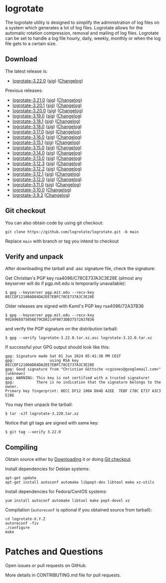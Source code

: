 # logrotate

The logrotate utility is designed to simplify the administration of log files on a system which generates a lot of log files. Logrotate allows for the automatic rotation compression, removal and mailing of log files. Logrotate can be set to handle a log file hourly, daily, weekly, monthly or when the log file gets to a certain size.

## Download

The latest release is:

* [logrotate-3.22.0](https://github.com/logrotate/logrotate/releases/download/3.22.0/logrotate-3.22.0.tar.xz) ([sig](https://github.com/logrotate/logrotate/releases/download/3.22.0/logrotate-3.22.0.tar.xz.asc)) ([Changelog](https://github.com/logrotate/logrotate/releases/tag/3.22.0))

Previous releases:

* [logrotate-3.21.0](https://github.com/logrotate/logrotate/releases/download/3.21.0/logrotate-3.21.0.tar.xz) ([sig](https://github.com/logrotate/logrotate/releases/download/3.21.0/logrotate-3.21.0.tar.xz.asc)) ([Changelog](https://github.com/logrotate/logrotate/releases/tag/3.21.0))
* [logrotate-3.20.1](https://github.com/logrotate/logrotate/releases/download/3.20.1/logrotate-3.20.1.tar.xz) ([sig](https://github.com/logrotate/logrotate/releases/download/3.20.1/logrotate-3.20.1.tar.xz.asc)) ([Changelog](https://github.com/logrotate/logrotate/releases/tag/3.20.1))
* [logrotate-3.20.0](https://github.com/logrotate/logrotate/releases/download/3.20.0/logrotate-3.20.0.tar.xz) ([sig](https://github.com/logrotate/logrotate/releases/download/3.20.0/logrotate-3.20.0.tar.xz.asc)) ([Changelog](https://github.com/logrotate/logrotate/releases/tag/3.20.0))
* [logrotate-3.19.0](https://github.com/logrotate/logrotate/releases/download/3.19.0/logrotate-3.19.0.tar.xz) ([sig](https://github.com/logrotate/logrotate/releases/download/3.19.0/logrotate-3.19.0.tar.xz.asc)) ([Changelog](https://github.com/logrotate/logrotate/releases/tag/3.19.0))
* [logrotate-3.18.1](https://github.com/logrotate/logrotate/releases/download/3.18.1/logrotate-3.18.1.tar.xz) ([sig](https://github.com/logrotate/logrotate/releases/download/3.18.1/logrotate-3.18.1.tar.xz.asc)) ([Changelog](https://github.com/logrotate/logrotate/releases/tag/3.18.1))
* [logrotate-3.18.0](https://github.com/logrotate/logrotate/releases/download/3.18.0/logrotate-3.18.0.tar.xz) ([sig](https://github.com/logrotate/logrotate/releases/download/3.18.0/logrotate-3.18.0.tar.xz.asc)) ([Changelog](https://github.com/logrotate/logrotate/releases/tag/3.18.0))
* [logrotate-3.17.0](https://github.com/logrotate/logrotate/releases/download/3.17.0/logrotate-3.17.0.tar.xz) ([sig](https://github.com/logrotate/logrotate/releases/download/3.17.0/logrotate-3.17.0.tar.xz.asc)) ([Changelog](https://github.com/logrotate/logrotate/releases/tag/3.17.0))
* [logrotate-3.16.0](https://github.com/logrotate/logrotate/releases/download/3.16.0/logrotate-3.16.0.tar.xz) ([sig](https://github.com/logrotate/logrotate/releases/download/3.16.0/logrotate-3.16.0.tar.xz.asc)) ([Changelog](https://github.com/logrotate/logrotate/releases/tag/3.16.0))
* [logrotate-3.15.1](https://github.com/logrotate/logrotate/releases/download/3.15.1/logrotate-3.15.1.tar.xz) ([sig](https://github.com/logrotate/logrotate/releases/download/3.15.1/logrotate-3.15.1.tar.xz.asc)) ([Changelog](https://github.com/logrotate/logrotate/releases/tag/3.15.1))
* [logrotate-3.15.0](https://github.com/logrotate/logrotate/releases/download/3.15.0/logrotate-3.15.0.tar.xz) ([sig](https://github.com/logrotate/logrotate/releases/download/3.15.0/logrotate-3.15.0.tar.xz.asc)) ([Changelog](https://github.com/logrotate/logrotate/releases/tag/3.15.0))
* [logrotate-3.14.0](https://github.com/logrotate/logrotate/releases/download/3.14.0/logrotate-3.14.0.tar.xz) ([sig](https://github.com/logrotate/logrotate/releases/download/3.14.0/logrotate-3.14.0.tar.xz.asc)) ([Changelog](https://github.com/logrotate/logrotate/releases/tag/3.14.0))
* [logrotate-3.13.0](https://github.com/logrotate/logrotate/releases/download/3.13.0/logrotate-3.13.0.tar.xz) ([sig](https://github.com/logrotate/logrotate/releases/download/3.13.0/logrotate-3.13.0.tar.xz.asc)) ([Changelog](https://github.com/logrotate/logrotate/releases/tag/3.13.0))
* [logrotate-3.12.3](https://github.com/logrotate/logrotate/releases/download/3.12.3/logrotate-3.12.3.tar.xz) ([sig](https://github.com/logrotate/logrotate/releases/download/3.12.3/logrotate-3.12.3.tar.xz.asc)) ([Changelog](https://github.com/logrotate/logrotate/releases/tag/3.12.3))
* [logrotate-3.12.2](https://github.com/logrotate/logrotate/releases/download/3.12.2/logrotate-3.12.2.tar.xz) ([sig](https://github.com/logrotate/logrotate/releases/download/3.12.2/logrotate-3.12.2.tar.xz.asc)) ([Changelog](https://github.com/logrotate/logrotate/releases/tag/3.12.2))
* [logrotate-3.12.1](https://github.com/logrotate/logrotate/releases/download/3.12.1/logrotate-3.12.1.tar.xz) ([sig](https://github.com/logrotate/logrotate/releases/download/3.12.1/logrotate-3.12.1.tar.xz.asc)) ([Changelog](https://github.com/logrotate/logrotate/releases/tag/3.12.1))
* [logrotate-3.12.0](https://github.com/logrotate/logrotate/releases/download/3.12.0/logrotate-3.12.0.tar.xz) ([sig](https://github.com/logrotate/logrotate/releases/download/3.12.0/logrotate-3.12.0.tar.xz.asc)) ([Changelog](https://github.com/logrotate/logrotate/releases/tag/3.12.0))
* [logrotate-3.11.0](https://github.com/logrotate/logrotate/releases/download/3.11.0/logrotate-3.11.0.tar.xz) ([sig](https://github.com/logrotate/logrotate/releases/download/3.11.0/logrotate-3.11.0.tar.xz.asc)) ([Changelog](https://github.com/logrotate/logrotate/releases/tag/3.11.0))
* [logrotate-3.10.0](https://github.com/logrotate/logrotate/releases/download/3.10.0/logrotate-3.10.0.tar.gz) ([Changelog](https://github.com/logrotate/logrotate/releases/tag/3.10.0))
* [logrotate-3.9.2](https://github.com/logrotate/logrotate/releases/download/3.9.2/logrotate-3.9.2.tar.gz) ([Changelog](https://github.com/logrotate/logrotate/releases/tag/3.9.2))

## Git checkout

You can also obtain code by using git checkout:
```
git clone https://github.com/logrotate/logrotate.git -b main
```

Replace `main` with branch or tag you intend to checkout

## Verify and unpack

After downloading the tarball and .asc signature file, check the signature:

Get Christian's PGP key rsa4096/C78CE737A3C3E28E
(almost any keyserver will do if pgp.mit.edu is temporarily unavailable):

    $ gpg --keyserver pgp.mit.edu --recv-key 8ECCDF12100AD84DA2EE7EBFC78CE737A3C3E28E

Older releases are signed with Kamil's PGP key rsa4096/72A37B36

    $ gpg --keyserver pgp.mit.edu --recv-key 992A96E075056E79CD8214F9873DB37572A37B36

and verify the PGP signature on the distribution tarball:

    $ gpg --verify logrotate-3.22.0.tar.xz.asc logrotate-3.22.0.tar.xz

If successful your GPG output should look like this:

    gpg: Signature made Sat 01 Jun 2024 05:41:38 PM CEST
    gpg:                using RSA key 8ECCDF12100AD84DA2EE7EBFC78CE737A3C3E28E
    gpg: Good signature from "Christian Göttsche <cgzones@googlemail.com>" [unknown]
    gpg: WARNING: This key is not certified with a trusted signature!
    gpg:          There is no indication that the signature belongs to the owner.
    Primary key fingerprint: 8ECC DF12 100A D84D A2EE  7EBF C78C E737 A3C3 E28E

You may then unpack the tarball:

    $ tar -xJf logrotate-3.220.tar.xz

Notice that git tags are signed with same key:

    $ git tag --verify 3.22.0

## Compiling

Obtain source either by [Downloading](#download) it or doing [Git checkout](#git-checkout).

Install dependencies for Debian systems:
```
apt-get update
apt-get install autoconf automake libpopt-dev libtool make xz-utils
```

Install dependencies for Fedora/CentOS systems:

```
yum install autoconf automake libtool make popt-devel xz
```

Compilation (`autoreconf` is optional if you obtained source from tarball):
```
cd logrotate-X.Y.Z
autoreconf -fiv
./configure
make
```

# Patches and Questions

Open issues or pull requests on GitHub.

More details in CONTRIBUTING.md file for pull requests.

